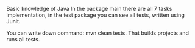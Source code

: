 Basic knowledge of Java
In the package main there are all 7 tasks implementation, in the test package you can see all tests, written using Junit.

You can write down command: mvn clean tests. That builds projects and runs all tests.
